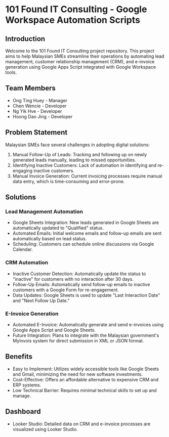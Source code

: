 # 101 Found IT Consulting - Google Workspace Automation Scripts
## Introduction
Welcome to the 101 Found IT Consulting project repository. This project aims to help Malaysian SMEs streamline their operations by automating lead management, customer relationship management (CRM), and e-invoice generation using Google Apps Script integrated with Google Workspace tools.

## Team Members
* Ong Ting Huey - Manager
* Chen Wencie - Developer
* Ng Yik Hve - Developer
* Hoong Dao Jing - Developer

## Problem Statement
Malaysian SMEs face several challenges in adopting digital solutions:
1. Manual Follow-Up of Leads: Tracking and following up on newly generated leads manually, leading to missed opportunities.
2. Identifying Inactive Customers: Lack of automation in identifying and re-engaging inactive customers.
3. Manual Invoice Generation: Current invoicing processes require manual data entry, which is time-consuming and error-prone.
   
## Solutions
### Lead Management Automation
* Google Sheets Integration: New leads generated in Google Sheets are automatically updated to "Qualified" status.
* Automated Emails: Initial welcome emails and follow-up emails are sent automatically based on lead status.
* Scheduling: Customers can schedule online discussions via Google Calendar.
### CRM Automation
* Inactive Customer Detection: Automatically update the status to "inactive" for customers with no interaction after 30 days.
* Follow-Up Emails: Automatically send follow-up emails to inactive customers with a Google Form for re-engagement.
* Data Updates: Google Sheets is used to update "Last Interaction Date" and "Next Follow Up Date."
### E-Invoice Generation
* Automated E-Invoice: Automatically generate and send e-invoices using Google Apps Script and Google Sheets.
* Future Integration: Plans to integrate with the Malaysian government's MyInvois system for direct submission in XML or JSON format.

## Benefits
* Easy to Implement: Utilizes widely accessible tools like Google Sheets and Gmail, minimizing the need for new software investments.
* Cost-Effective: Offers an affordable alternative to expensive CRM and ERP systems.
* Low Technical Barrier: Requires minimal technical skills to set up and manage.

## Dashboard
* Looker Studio: Detailed data on CRM and e-invoice processes are visualized using Looker Studio.
